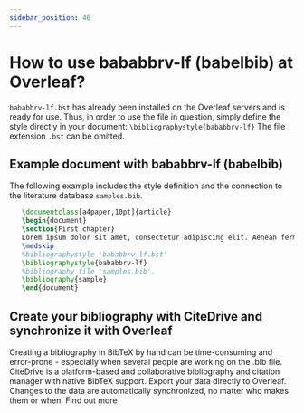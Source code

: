 ```yaml
---
sidebar_position: 46
---
```


# How to use bababbrv-lf (babelbib) at Overleaf?
`bababbrv-lf.bst` has already been installed on the Overleaf servers and is ready for use. Thus, in order to use the file in question, simply define the style directly in your document: `\bibliographystyle{bababbrv-lf}` The file extension `.bst` can be omitted.

## Example document with bababbrv-lf (babelbib)
The following example includes the style definition and the connection to the literature database `samples.bib`.
```tex
   \documentclass[a4paper,10pt]{article}
   \begin{document}
   \section{First chapter}
   Lorem ipsum dolor sit amet, consectetur adipiscing elit. Aenean fermentum justo massa, ut maximus mauris sodales et. Aenean vel elit a erat rhoncus pharetra.
   \medskip
   %bibliographystyle 'bababbrv-lf.bst'
   \bibliographystyle{bababbrv-lf}
   %bibliography file 'samples.bib'.
   \bibliography{sample}
   \end{document}
```

## Create your bibliography with CiteDrive and synchronize it with Overleaf
Creating a bibliography in BibTeX by hand can be time-consuming and error-prone - especially when several people are working on the .bib file. CiteDrive is a platform-based and collaborative bibliography and citation manager with native BibTeX support. Export your data directly to Overleaf. Changes to the data are automatically synchronized, no matter who makes them or when. Find out more